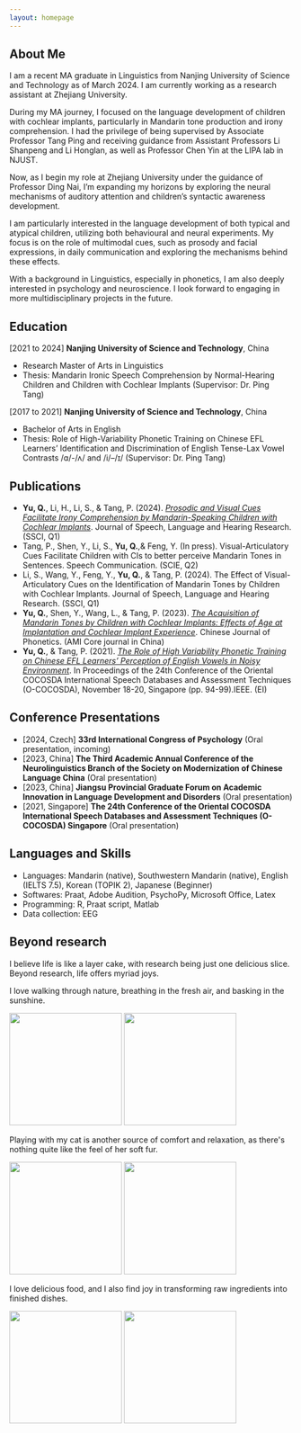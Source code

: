 ```yaml
---
layout: homepage
---
```


## About Me

I am a recent MA graduate in Linguistics from Nanjing University of Science and Technology as of March 2024. I am currently working as a research assistant at Zhejiang University.

During my MA journey, I focused on the language development of children with cochlear implants, particularly in Mandarin tone production and irony comprehension. I had the privilege of being supervised by Associate Professor Tang Ping and receiving guidance from Assistant Professors Li Shanpeng and Li Honglan, as well as Professor Chen Yin at the LIPA lab in NJUST.

Now, as I begin my role at Zhejiang University under the guidance of Professor Ding Nai, I’m expanding my horizons by exploring the neural mechanisms of auditory attention and children’s syntactic awareness development.

I am particularly interested in the language development of both typical and atypical children, utilizing both behavioural and neural experiments. My focus is on the role of multimodal cues, such as prosody and facial expressions, in daily communication and exploring the mechanisms behind these effects.

With a background in Linguistics, especially in phonetics, I am also deeply interested in psychology and neuroscience. I look forward to engaging in more multidisciplinary projects in the future.

## Education
[2021 to 2024] **Nanjing University of Science and Technology**, China 
- Research Master of Arts in Linguistics
- Thesis: Mandarin Ironic Speech Comprehension by Normal-Hearing Children and Children with Cochlear Implants (Supervisor: Dr. Ping Tang)

[2017 to 2021] **Nanjing University of Science and Technology**, China
- Bachelor of Arts in English 
- Thesis: Role of High-Variability Phonetic Training on Chinese EFL Learners’ Identification and Discrimination of English Tense-Lax Vowel Contrasts /ɑ/-/ʌ/ and /i/–/ɪ/ (Supervisor: Dr. Ping Tang)



## Publications
- **Yu, Q.**, Li, H., Li, S., & Tang, P. (2024). <a href="https://github.com/ahijessi/Qianxi-YU.github.io/tree/master/assets/files/paper3.pdf" target="_blank">*Prosodic and Visual Cues Facilitate Irony Comprehension by Mandarin-Speaking Children with Cochlear Implants*</a>. Journal of Speech, Language and Hearing Research. (SSCI, Q1)
- Tang, P., Shen, Y., Li, S., **Yu, Q.**,& Feng, Y. (In press). Visual-Articulatory Cues Facilitate Children with CIs to better perceive Mandarin Tones in Sentences. Speech Communication. (SCIE, Q2)
- Li, S., Wang, Y., Feng, Y., **Yu, Q.**, & Tang, P. (2024). The Effect of Visual-Articulatory Cues on the Identification of Mandarin Tones by Children with Cochlear Implants. Journal of Speech, Language and Hearing Research. (SSCI, Q1)
- **Yu, Q.**, Shen, Y., Wang, L., & Tang, P. (2023). <a href="https://github.com/ahijessi/Qianxi-YU.github.io/tree/master/assets/files/paper2.pdf" target="_blank">*The Acquisition of Mandarin Tones by Children with Cochlear Implants: Effects of Age at Implantation and Cochlear Implant Experience*</a>. Chinese Journal of Phonetics. (AMI Core journal in China)
- **Yu, Q.**, & Tang, P. (2021). <a href="https://github.com/ahijessi/Qianxi-YU.github.io/tree/master/assets/files/paper1.pdf" target="_blank">*The Role of High Variability Phonetic Training on Chinese EFL Learners’ Perception of English Vowels in Noisy Environment*</a>. In Proceedings of the 24th Conference of the Oriental COCOSDA International Speech Databases and Assessment Techniques (O-COCOSDA), November 18-20, Singapore (pp. 94-99).IEEE. (EI)

## Conference Presentations
- [2024, Czech] **33rd International Congress of Psychology** (Oral presentation, incoming)
- [2023, China] **The Third Academic Annual Conference of the Neurolinguistics Branch of the Society on Modernization of Chinese Language China** (Oral presentation)
- [2023, China] **Jiangsu Provincial Graduate Forum on Academic Innovation in Language Development and Disorders** (Oral presentation)
- [2021, Singapore] **The 24th Conference of the Oriental COCOSDA International Speech Databases and Assessment Techniques (O-COCOSDA) Singapore** (Oral presentation)


## Languages and Skills
- Languages: Mandarin (native), Southwestern Mandarin (native), English (IELTS 7.5), Korean (TOPIK 2), Japanese (Beginner)
- Softwares: Praat, Adobe Audition, PsychoPy, Microsoft Office, Latex
- Programming: R, Praat script, Matlab
- Data collection: EEG

## Beyond research
I believe life is like a layer cake, with research being just one delicious slice. 
Beyond research, life offers myriad joys. 

I love walking through nature, breathing in  the fresh air, and basking in the sunshine.
<p>
  <img src="https://github.com/ahijessi/Qianxi-YU.github.io/assets/78820942/385cc864-534e-4431-a28e-f6bf5a48eae8" width="200" height="200">
  <img src="https://github.com/ahijessi/Qianxi-YU.github.io/assets/78820942/17d821ec-e808-46d4-b965-341ba649813c" width="200" height="200">
</p>

Playing with my cat is another source of comfort and relaxation, as there's nothing quite like the feel of her soft fur.
<p> 
   <img src="https://github.com/ahijessi/Qianxi-YU.github.io/assets/78820942/db6f4f24-d3d3-45d1-8f64-c870373803d7" width="200" height="200">
   <img src="https://github.com/ahijessi/Qianxi-YU.github.io/assets/78820942/4dce54f8-736a-47b4-90d3-d28a91c96ebc" width="200" height="200">
</p>



I love delicious food, and I also find joy in transforming raw ingredients into finished dishes.
<p> 
   <img src="https://github.com/ahijessi/Qianxi-YU.github.io/assets/78820942/41bdef1c-a28c-4148-9eb9-9fb8a0645610" width="200" height="200">
   <img src="https://github.com/ahijessi/Qianxi-YU.github.io/assets/78820942/78bb8e59-7d52-44b0-8f8b-841258656483" width="200" height="200">
</p>

 
